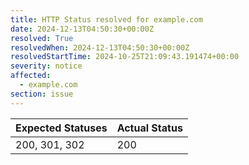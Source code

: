 ```yaml
---
title: HTTP Status resolved for example.com
date: 2024-12-13T04:50:30+00:00Z
resolved: True
resolvedWhen: 2024-12-13T04:50:30+00:00Z
resolvedStartTime: 2024-10-25T21:09:43.191474+00:00
severity: notice
affected:
  - example.com
section: issue
---
```


| Expected Statuses | Actual Status  |
|-------------------|----------------|
| 200, 301, 302 | 200 |
